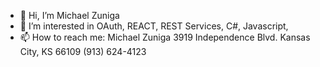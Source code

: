 - 👋 Hi, I’m Michael Zuniga
- 👀 I’m interested in OAuth, REACT, REST Services, C#, Javascript, 
- 📫 How to reach me: 
Michael Zuniga
3919 Independence Blvd.
Kansas City, KS 66109
(913) 624-4123
